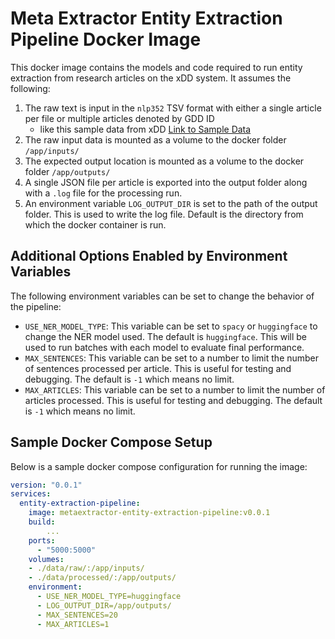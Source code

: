 # Meta Extractor Entity Extraction Pipeline Docker Image

This docker image contains the models and code required to run entity extraction from research articles on the xDD system. It assumes the following:
1. The raw text is input in the `nlp352` TSV format with either a single article per file or multiple articles denoted by GDD ID
   -  like this sample data from xDD [Link to Sample Data](https://github.com/UW-xDD/xdd-docker-recipe/tree/master/sample_data/nlp352)
2. The raw input data is mounted as a volume to the docker folder `/app/inputs/`
3. The expected output location is mounted as a volume to the docker folder `/app/outputs/`
4. A single JSON file per article is exported into the output folder along with a `.log` file for the processing run.
5. An environment variable `LOG_OUTPUT_DIR` is set to the path of the output folder. This is used to write the log file. Default is the directory from which the docker container is run.

## Additional Options Enabled by Environment Variables

The following environment variables can be set to change the behavior of the pipeline:
- `USE_NER_MODEL_TYPE`: This variable can be set to `spacy` or `huggingface` to change the NER model used. The default is `huggingface`. This will be used to run batches with each model to evaluate final performance.
- `MAX_SENTENCES`: This variable can be set to a number to limit the number of sentences processed per article. This is useful for testing and debugging. The default is `-1` which means no limit.
- `MAX_ARTICLES`: This variable can be set to a number to limit the number of articles processed. This is useful for testing and debugging. The default is `-1` which means no limit.

## Sample Docker Compose Setup

Below is a sample docker compose configuration for running the image:
```yaml
version: "0.0.1"
services:
  entity-extraction-pipeline:
    image: metaextractor-entity-extraction-pipeline:v0.0.1
    build: 
        ...
    ports:
      - "5000:5000"
    volumes:
    - ./data/raw/:/app/inputs/
    - ./data/processed/:/app/outputs/
    environment:
      - USE_NER_MODEL_TYPE=huggingface
      - LOG_OUTPUT_DIR=/app/outputs/
      - MAX_SENTENCES=20
      - MAX_ARTICLES=1
```